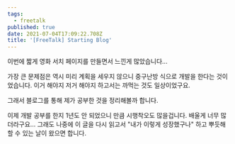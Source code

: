 ```yaml
---
tags:
  - freetalk
published: true
date: 2021-07-04T17:09:22.708Z
title: '[FreeTalk] Starting Blog'
---
```

이번에 짧게 영화 서치 페이지를 만들면서 느낀게 많았습니다... 

가장 큰 문제점은 역시 미리 계획을 세우지 않으니 중구난방 식으로 개발을 한다는 것이었습니다. 이거 해야지 저거 해야지 하고서는 까먹는 것도 일상이었구요.

그래서 블로그를 통해 제가 공부한 것을 정리해볼까 합니다. 

이제 개발 공부를 한지 1년도 안 되었으니 만큼 시행착오도 많을겁니다. 배울게 너무 많더라구요... 그래도 나중에 이 글을 다시 읽고서 "내가 이렇게 성장했구나" 하고 뿌듯해할 수 있는 날이 왔으면 합니다.
